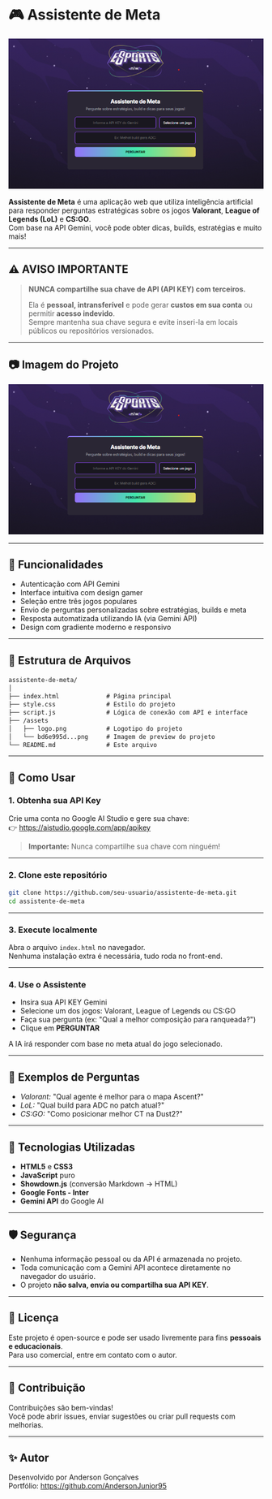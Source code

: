 # 🎮 Assistente de Meta

![Preview do projeto](./NLW/assets/Imagem-do-Projeto.png)

**Assistente de Meta** é uma aplicação web que utiliza inteligência artificial para responder perguntas estratégicas sobre os jogos **Valorant**, **League of Legends (LoL)** e **CS:GO**.  
Com base na API Gemini, você pode obter dicas, builds, estratégias e muito mais!

---

## ⚠️ AVISO IMPORTANTE

> **NUNCA compartilhe sua chave de API (API KEY) com terceiros.**
>
> Ela é **pessoal, intransferível** e pode gerar **custos em sua conta** ou permitir **acesso indevido**.  
> Sempre mantenha sua chave segura e evite inseri-la em locais públicos ou repositórios versionados.

---

## 📷 Imagem do Projeto

![Interface - Assistente de Meta](./NLW/assets/Imagem-do-Projeto.png)

---

## 🧠 Funcionalidades

- Autenticação com API Gemini
- Interface intuitiva com design gamer
- Seleção entre três jogos populares
- Envio de perguntas personalizadas sobre estratégias, builds e meta
- Resposta automatizada utilizando IA (via Gemini API)
- Design com gradiente moderno e responsivo

---

## 📂 Estrutura de Arquivos

```
assistente-de-meta/
│
├── index.html             # Página principal
├── style.css              # Estilo do projeto
├── script.js              # Lógica de conexão com API e interface
├── /assets
│   ├── logo.png           # Logotipo do projeto
│   └── bd6e995d...png     # Imagem de preview do projeto
└── README.md              # Este arquivo
```

---

## 🚀 Como Usar

### 1. Obtenha sua API Key

Crie uma conta no Google AI Studio e gere sua chave:  
👉 https://aistudio.google.com/app/apikey

> **Importante:** Nunca compartilhe sua chave com ninguém!

---

### 2. Clone este repositório

```bash
git clone https://github.com/seu-usuario/assistente-de-meta.git
cd assistente-de-meta
```

---

### 3. Execute localmente

Abra o arquivo `index.html` no navegador.  
Nenhuma instalação extra é necessária, tudo roda no front-end.

---

### 4. Use o Assistente

- Insira sua API KEY Gemini
- Selecione um dos jogos: Valorant, League of Legends ou CS:GO
- Faça sua pergunta (ex: "Qual a melhor composição para ranqueada?")
- Clique em **PERGUNTAR**

A IA irá responder com base no meta atual do jogo selecionado.

---

## 📌 Exemplos de Perguntas

- *Valorant:* "Qual agente é melhor para o mapa Ascent?"
- *LoL:* "Qual build para ADC no patch atual?"
- *CS:GO:* "Como posicionar melhor CT na Dust2?"

---

## 🧱 Tecnologias Utilizadas

- **HTML5** e **CSS3**
- **JavaScript** puro
- **Showdown.js** (conversão Markdown → HTML)
- **Google Fonts - Inter**
- **Gemini API** do Google AI

---

## 🛡️ Segurança

- Nenhuma informação pessoal ou da API é armazenada no projeto.
- Toda comunicação com a Gemini API acontece diretamente no navegador do usuário.
- O projeto **não salva, envia ou compartilha sua API KEY**.

---

## 📄 Licença

Este projeto é open-source e pode ser usado livremente para fins **pessoais e educacionais**.  
Para uso comercial, entre em contato com o autor.

---

## 🤝 Contribuição

Contribuições são bem-vindas!  
Você pode abrir issues, enviar sugestões ou criar pull requests com melhorias.

---

## ✨ Autor

Desenvolvido por Anderson Gonçalves  
Portfólio: https://github.com/AndersonJunior95